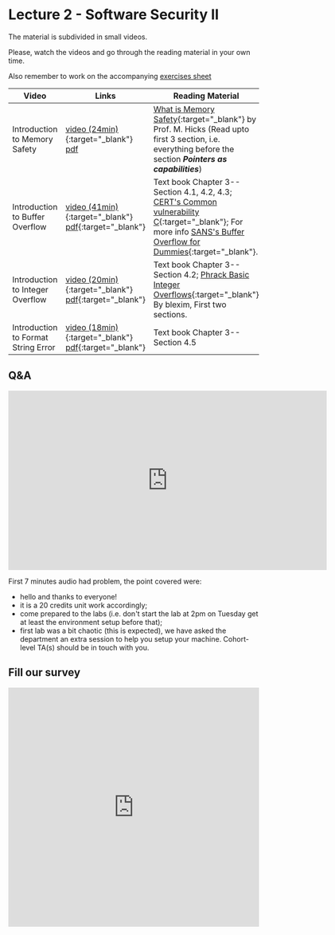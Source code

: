 # Lecture 2 - Software Security II

The material is subdivided in small videos.

Please, watch the videos and go through the reading material in your own time.

Also remember to work on the accompanying [exercises sheet](../exercises/EXERCISES2.html)

| Video                   | Links                     |        Reading Material                                                                                                                                                                                      |
|-------------------------|---------------------------|----------------------------------------------------------------------------------------------------------------------------------------------------------------------------------------------|
| Introduction to Memory Safety | [video (24min)](https://web.microsoftstream.com/video/98337a97-cc40-4da4-82ac-f02d394498ef){:target="_blank"} [pdf](../slides/W2/W2-L1-IntroSoftVul.pdf) | [What is Memory Safety](http://www.pl-enthusiast.net/2014/07/21/memory-safety/){:target="_blank"} by Prof. M. Hicks (Read upto first 3 section, i.e. everything before the section ***Pointers as capabilities***)|
Introduction to Buffer Overflow | [video (41min)](https://web.microsoftstream.com/video/04addca4-cf13-4592-90b4-36949cb3523a){:target="_blank"} [pdf](../slides/W2/W2-L2-IntroSoftVul.pdf){:target="_blank"} | Text book Chapter 3-- Section 4.1, 4.2, 4.3; [CERT's Common vulnerability C](https://security.web.cern.ch/recommendations/en/codetools/c.shtml){:target="_blank"}; For more info [SANS's Buffer Overflow for Dummies](https://www.sans.org/reading-room/whitepapers/threats/buffer-overflows-dummies-481){:target="_blank"}.|
Introduction to Integer Overflow | [video (20min)](https://web.microsoftstream.com/video/88821526-0d0b-4b78-b5d2-d9a950c1cc26){:target="_blank"} [pdf](../slides/W2/W2-L3-IntroSoftVul.pdf){:target="_blank"} | Text book Chapter 3-- Section 4.2; [Phrack Basic Integer Overflows](http://phrack.org/issues/60/10.html){:target="_blank"} By blexim, First two sections.|
Introduction to Format String Error | [video (18min)](https://web.microsoftstream.com/video/8cb448fc-7fb4-4c1f-b61c-c2021d998a63){:target="_blank"} [pdf](../slides/W2/W2-L4-IntroSoftVul.pdf){:target="_blank"} | Text book Chapter 3-- Section 4.5|

## Q&A

<iframe width="640" height="360" src="https://web.microsoftstream.com/embed/video/1f4a3710-17fb-43f8-ae5f-aae86913aff9?autoplay=false&amp;showinfo=true&amp;st=470" allowfullscreen style="border:none;"></iframe>

First 7 minutes audio had problem, the point covered were:
- hello and thanks to everyone!
- it is a 20 credits unit work accordingly;
- come prepared to the labs (i.e. don't start the lab at 2pm on Tuesday get at least the environment setup before that);
- first lab was a bit chaotic (this is expected), we have asked the department an extra session to help you setup your machine. Cohort-level TA(s) should be in touch with you.

## Fill our survey

<iframe width="640px" height= "480px" src= "https://forms.office.com/Pages/ResponsePage.aspx?id=MH_ksn3NTkql2rGM8aQVG5N9pWWUNd5Khd6GR62JgsZURFFGVlRYNjFDTDVUWjlQUFpZNFJXVE9NMC4u&embed=true" frameborder= "0" marginwidth= "0" marginheight= "0" style= "border: none; max-width:100%; max-height:100vh" allowfullscreen webkitallowfullscreen mozallowfullscreen msallowfullscreen> </iframe>
